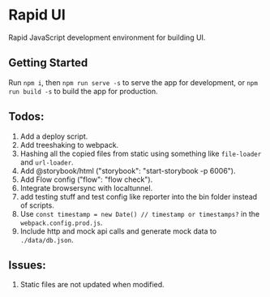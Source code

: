 # Rapid UI

Rapid JavaScript development environment for building UI.

## Getting Started

Run `npm i`,
then `npm run serve -s` to serve the app for development,
or `npm run build -s` to build the app for production.

## Todos:
1. Add a deploy script.
2. Add treeshaking to webpack.
3. Hashing all the copied files from static using something like `file-loader` and `url-loader`.
4. Add @storybook/html ("storybook": "start-storybook -p 6006").
5. Add Flow config ("flow": "flow check").
6. Integrate browsersync with localtunnel.
7. add testing stuff and test config like reporter into the bin folder instead of scripts.
8. Use `const timestamp = new Date() // timestamp or timestamps?` in the `webpack.config.prod.js`.
9. Include http and mock api calls and generate mock data to `./data/db.json`.

## Issues:
1. Static files are not updated when modified.
